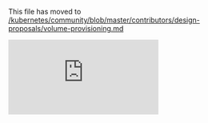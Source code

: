 This file has moved to [/kubernetes/community/blob/master/contributors/design-proposals/volume-provisioning.md](https://github.com/kubernetes/community/blob/master/contributors/design-proposals/volume-provisioning.md)


<!-- BEGIN MUNGE: GENERATED_ANALYTICS -->
[![Analytics](https://kubernetes-site.appspot.com/UA-36037335-10/GitHub/docs/proposals/volume-provisioning.md?pixel)]()
<!-- END MUNGE: GENERATED_ANALYTICS -->
